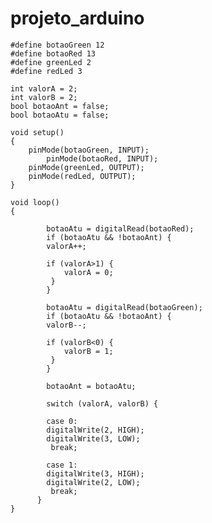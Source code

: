 # projeto_arduino

	#define botaoGreen 12
	#define botaoRed 13
	#define greenLed 2
	#define redLed 3

	int valorA = 2;
	int valorB = 2;
	bool botaoAnt = false;
	bool botaoAtu = false;

	void setup()
	{
		pinMode(botaoGreen, INPUT);
        	pinMode(botaoRed, INPUT);
		pinMode(greenLed, OUTPUT);
		pinMode(redLed, OUTPUT);
	}

	void loop()
	{
  
    		botaoAtu = digitalRead(botaoRed);
    		if (botaoAtu && !botaoAnt) {
    		valorA++;
    
      		if (valorA>1) {
        		valorA = 0;
      		 }
    		}
  
    		botaoAtu = digitalRead(botaoGreen);
    		if (botaoAtu && !botaoAnt) {
      		valorB--;
      
      		if (valorB<0) {
        		valorB = 1;
      		 }
    		}
  
    		botaoAnt = botaoAtu;
  
    		switch (valorA, valorB) {
  
    		case 0:
    		digitalWrite(2, HIGH);
    		digitalWrite(3, LOW);
    		 break;
    
    		case 1:
    		digitalWrite(3, HIGH);
    		digitalWrite(2, LOW);
			 break;
  	      }
	}
